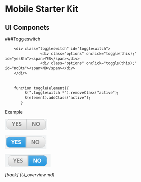 Mobile Starter Kit
================================

UI Componets
--------------------------------

###Toggleswitch


		
		<div class="toggleswitch" id="toggleswitch">	
					<div class="options" onclick="toggle(this);" id="yesBtn"><span>YES</span></div>
					<div class="options" onclick="toggle(this);" id="noBtn"><span>NO</span></div>
		</div> 
		
		
		function toggle(element){
			 $(".toggleswitch *").removeClass("active");
			 $(element).addClass("active");
		   }
	

Example


![alt text][toggleWithoutSelection]

[toggleWithoutSelection]: ../screenshots/toggleWithoutSelection.png "Demo"


![alt text][toggleYesSelection]

[toggleYesSelection]: ../screenshots/toggleYesSelection.png "Demo"


![alt text][toggleswitchNoSelection]

[toggleswitchNoSelection]: ../screenshots/toggleswitchNoSelection.png "Demo"

*[back] (UI_overview.md)*  
